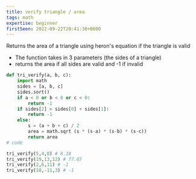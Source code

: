 ```yaml
---
title: verify triangle / area
tags: math
expertise: beginner
firstSeen: 2022-09-22T20:41:30+0000
---
```


Returns the area of a triangle using heron's equation if the 
triangle is valid

- The function takes in 3 parameters (the sides of a triangle)
- returns the area if all sides are valid and -1 if invalid

```py
def tri_verify(a, b, c):
    import math
    sides = [a, b, c]
    sides.sort()
    if a < 0 or b < 0 or c < 0:
        return -1
    if sides[2] > sides[0] + sides[1]:
        return -1
    else:
        s = (a + b + c) / 2
        area = math.sqrt (s * (s-a) * (s-b) * (s-c))
        return area
# code
```

```py
tri_verify(5,4,8) # 8.18
tri_verify(19,13,12) # 77.07
tri_verify(2,6,11) # -1
tri_verify(10,-11,3) # -1


```

